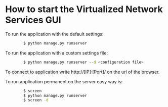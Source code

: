 # How to start the Virtualized Network Services GUI

To run the application with the default settings:
```sh
        $ python manage.py runserver
```

To run the application with a custom settings file:
```sh
        $ python manage.py runserver --d <configuration file>
```

To connect to application write http://[IP]:[Port]/ on the url of the browser.

To run application permanent on the server easy way is:
```sh
        $ screen
        $ python manage.py runserver
        $ screen -d
```